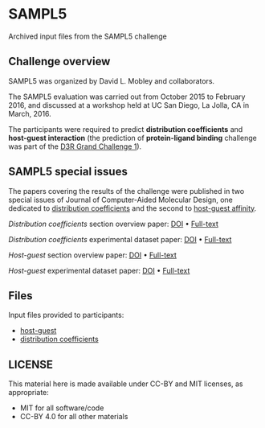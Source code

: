 # SAMPL5
Archived input files from the SAMPL5 challenge

## Challenge overview
SAMPL5 was organized by David L. Mobley and collaborators.

The SAMPL5 evaluation was carried out from October 2015 to February 2016, and discussed at a workshop held at UC San Diego, La Jolla, CA in March, 2016.

The participants were required to predict **distribution coefficients** and **host-guest interaction** (the prediction of **protein-ligand binding** challenge was part of the [D3R Grand Challenge 1](https://drugdesigndata.org/about/grand-challenge-2015)).

## SAMPL5 special issues
The papers covering the results of the challenge were published in two special issues of Journal of Computer-Aided Molecular Design, one dedicated to [distribution coefficients](https://link.springer.com/journal/10822/volumes-and-issues/30-11) and the second to [host-guest affinity](https://link.springer.com/journal/10822/volumes-and-issues/31-1).

*Distribution coefficients* section overview paper: [DOI](https://doi.org/10.1007/s10822-016-9954-8) • [Full-text](https://rdcu.be/ciocT)

*Distribution coefficients* experimental dataset paper: [DOI](https://doi.org/10.1007/s10822-016-9971-7) • [Full-text](https://rdcu.be/ciodO)

*Host-guest* section overview paper: [DOI](https://doi.org/10.1007/s10822-016-9974-4) • [Full-text](https://rdcu.be/cjJ6u)

*Host-guest* experimental dataset paper: [DOI](https://doi.org/10.1007/s10822-016-9925-0) • [Full-text](https://rdcu.be/cjJ6K)



## Files
Input files provided to participants:

* [host-guest](host-guest)
* [distribution coefficients](distribution_coefficients)

## LICENSE

This material here is made available under CC-BY and MIT licenses, as appropriate:

* MIT for all software/code
* CC-BY 4.0 for all other materials
